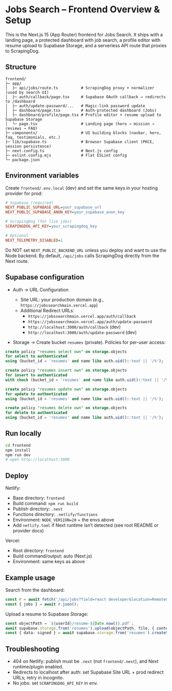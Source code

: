 # Jobs Search – Frontend Overview & Setup

This is the Next.js 15 (App Router) frontend for Jobs Search. It ships with a landing page, a protected dashboard with job search, a profile editor with resume upload to Supabase Storage, and a serverless API route that proxies to ScrapingDog.

## Structure

```
frontend/
├─ app/
│  ├─ api/jobs/route.ts          # ScrapingDog proxy + normalizer (used by search UI)
│  ├─ auth/callback/page.tsx     # Supabase OAuth callback → redirects to /dashboard
│  ├─ auth/update-password/...   # Magic-link password update
│  ├─ dashboard/page.tsx         # Auth-protected dashboard (Jobs)
│  ├─ dashboard/profile/page.tsx # Profile editor + resume upload to Supabase Storage
│  └─ page.tsx                   # Landing page (hero → mission → reviews → FAQ)
├─ components/                   # UI building blocks (navbar, hero, faq, testimonials, etc.)
├─ lib/supabase.ts               # Browser Supabase client (PKCE, session persistence)
├─ next.config.ts                # Next.js config
├─ eslint.config.mjs             # Flat ESLint config
└─ package.json
```

## Environment variables

Create `frontend/.env.local` (dev) and set the same keys in your hosting provider for prod:

```ini
# Supabase (required)
NEXT_PUBLIC_SUPABASE_URL=your_supabase_url
NEXT_PUBLIC_SUPABASE_ANON_KEY=your_supabase_anon_key

# ScrapingDog (for live jobs)
SCRAPINGDOG_API_KEY=your_scrapingdog_key

# Optional
NEXT_TELEMETRY_DISABLED=1
```

Do NOT set `NEXT_PUBLIC_BACKEND_URL` unless you deploy and want to use the Node backend. By default, `/api/jobs` calls ScrapingDog directly from the Next route.

## Supabase configuration

- Auth → URL Configuration
  - Site URL: your production domain (e.g., `https://jobssearchmain.vercel.app`)
  - Additional Redirect URLs:
    - `https://jobssearchmain.vercel.app/auth/callback`
    - `https://jobssearchmain.vercel.app/auth/update-password`
    - `http://localhost:3000/auth/callback` (dev)
    - `http://localhost:3000/auth/update-password` (dev)

- Storage → Create bucket `resumes` (private). Policies for per-user access:

```sql
create policy "resumes select own" on storage.objects
for select to authenticated
using (bucket_id = 'resumes' and name like auth.uid()::text || '/%');

create policy "resumes insert own" on storage.objects
for insert to authenticated
with check (bucket_id = 'resumes' and name like auth.uid()::text || '/%');

create policy "resumes update own" on storage.objects
for update to authenticated
using (bucket_id = 'resumes' and name like auth.uid()::text || '/%');

create policy "resumes delete own" on storage.objects
for delete to authenticated
using (bucket_id = 'resumes' and name like auth.uid()::text || '/%');
```

## Run locally

```bash
cd frontend
npm install
npm run dev
# open http://localhost:3000
```

## Deploy

Netlify:
- Base directory: `frontend`
- Build command: `npm run build`
- Publish directory: `.next`
- Functions directory: `.netlify/functions`
- Environment: `NODE_VERSION=20` + the envs above
- Add `netlify.toml` if Next runtime isn’t detected (see root README or provider docs)

Vercel:
- Root directory: `frontend`
- Build command/output: auto (Next.js)
- Environment: same keys as above

## Example usage

Search from the dashboard:

```ts
const r = await fetch('/api/jobs?field=react developer&location=Remote&sort_by=dd&page=1&exp_level=2,3');
const { jobs } = await r.json();
```

Upload a resume to Supabase Storage:

```ts
const objectPath = `${userId}/resume-${Date.now()}.pdf`;
await supabase.storage.from('resumes').upload(objectPath, file, { contentType: file.type });
const { data: signed } = await supabase.storage.from('resumes').createSignedUrl(objectPath, 3600);
```

## Troubleshooting

- 404 on Netlify: publish must be `.next` (not `frontend/.next`), and Next runtime/plugin enabled.
- Redirects to localhost after auth: set Supabase Site URL + prod redirect URLs; retry in incognito.
- No jobs: set `SCRAPINGDOG_API_KEY` in env.
